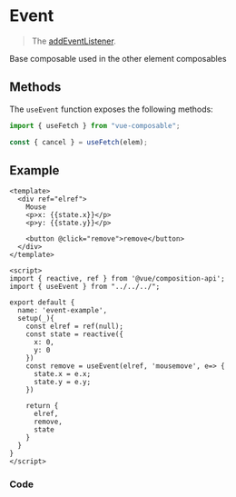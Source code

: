# Event

> The [addEventListener](https://developer.mozilla.org/en-US/docs/Web/API/EventTarget/addEventListener).

Base composable used in the other element composables

## Methods

The `useEvent` function exposes the following methods:

```js
import { useFetch } from "vue-composable";

const { cancel } = useFetch(elem);
```

## Example

```vue
<template>
  <div ref="elref">
    Mouse
    <p>x: {{state.x}}</p>
    <p>y: {{state.y}}</p>

    <button @click="remove">remove</button>
  </div>
</template>

<script>
import { reactive, ref } from '@vue/composition-api';
import { useEvent } from "../../../";

export default {
  name: 'event-example',
  setup(_){
    const elref = ref(null);
    const state = reactive({
      x: 0,
      y: 0
    })
    const remove = useEvent(elref, 'mousemove', e=> {
      state.x = e.x;
      state.y = e.y;
    })

    return {
      elref,
      remove,
      state
    }
  }
}
</script>
```

### Code

<event-example/>

